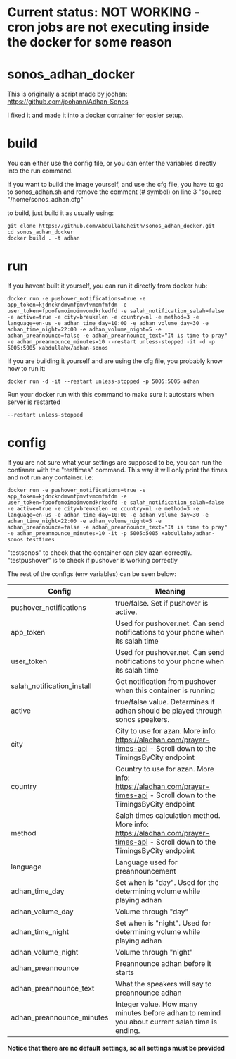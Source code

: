  # Current status: NOT WORKING - cron jobs are not executing inside the docker for some reason
 # sonos_adhan_docker

This is originally a script made by joohan: https://github.com/joohann/Adhan-Sonos

I fixed it and made it into a docker container for easier setup.

# build

You can either use the config file, or you can enter the variables directly into the run command.

If you want to build the image yourself, and use the cfg file, you have to go to sonos_adhan.sh and remove the comment (# symbol) on line 3 "source "/home/sonos_adhan.cfg"

to build, just build it as usually using:

```
git clone https://github.com/AbdullahGheith/sonos_adhan_docker.git
cd sonos_adhan_docker
docker build . -t adhan
```

# run

If you havent built it yourself, you can run it directly from docker hub:

```
docker run -e pushover_notifications=true -e app_token=kjdnckndmvmfpmvfvmomfmfdm -e user_token=fpoofemoimoimvomdkrkedfd -e salah_notification_salah=false -e active=true -e city=breukelen -e country=nl -e method=3 -e language=en-us -e adhan_time_day=10:00 -e adhan_volume_day=30 -e adhan_time_night=22:00 -e adhan_volume_night=5 -e adhan_preannounce=false -e adhan_preannounce_text="It is time to pray" -e adhan_preannounce_minutes=10 --restart unless-stopped -it -d -p 5005:5005 xabdullahx/adhan-sonos
```

If you are building it yourself and are using the cfg file, you probably know how to run it:

```
docker run -d -it --restart unless-stopped -p 5005:5005 adhan
```

Run your docker run with this command to make sure it autostars when server is restarted
```
--restart unless-stopped
```

# config

If you are not sure what your settings are supposed to be, you can run the contianer with the "testtimes" command. This way it will only print the times and not run any container. i.e:

```
docker run -e pushover_notifications=true -e app_token=kjdnckndmvmfpmvfvmomfmfdm -e user_token=fpoofemoimoimvomdkrkedfd -e salah_notification_salah=false -e active=true -e city=breukelen -e country=nl -e method=3 -e language=en-us -e adhan_time_day=10:00 -e adhan_volume_day=30 -e adhan_time_night=22:00 -e adhan_volume_night=5 -e adhan_preannounce=false -e adhan_preannounce_text="It is time to pray" -e adhan_preannounce_minutes=10 -it -p 5005:5005 xabdullahx/adhan-sonos testtimes
```

"testsonos" to check that the container can play azan correctly.
"testpushover" is to check if pushover is working correctly

The rest of the configs (env variables) can be seen below: 

| Config                     | Meaning                                                                                                                     |
|----------------------------|-----------------------------------------------------------------------------------------------------------------------------|
| pushover_notifications     | true/false. Set if pushover is active.                                                                                      |
| app_token                  | Used for pushover.net. Can send notifications to your phone when its salah time                                             |
| user_token                 | Used for pushover.net. Can send notifications to your phone when its salah time                                             |
| salah_notification_install | Get notification from pushover when this container is running                                                               |
| active                     | true/false value. Determines if adhan should be played through sonos speakers.                                              |
| city                       | City to use for azan. More info: https://aladhan.com/prayer-times-api - Scroll down to the TimingsByCity endpoint           |
| country                    | Country to use for azan. More info: https://aladhan.com/prayer-times-api - Scroll down to the TimingsByCity endpoint        |
| method                     | Salah times calculation method. More info: https://aladhan.com/prayer-times-api - Scroll down to the TimingsByCity endpoint |
| language                   | Language used for preannouncement                                                                                           |
| adhan_time_day             | Set when is "day". Used for the determining volume while playing adhan                                                      |
| adhan_volume_day           | Volume through "day"                                                                                                        |
| adhan_time_night           | Set when is "night". Used for determining volume while playing adhan                                                        |
| adhan_volume_night         | Volume through "night"                                                                                                      |
| adhan_preannounce          | Preannounce adhan before it starts                                                                                          |
| adhan_preannounce_text     | What the speakers will say to preannounce adhan                                                                             |
| adhan_preannounce_minutes  | Integer value. How many minutes before adhan to remind you about current salah time is ending.                              |

**Notice that there are no default settings, so all settings must be provided**
